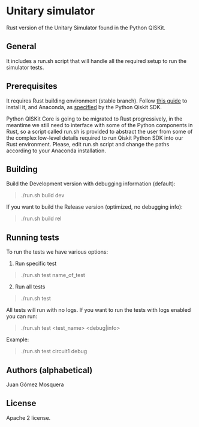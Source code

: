 # Unitary simulator
Rust version of the Unitary Simulator found in the Python QISKit.

## General
It includes a run.sh script that will handle all the required setup to run
the simulator tests.

## Prerequisites
It requires Rust building environment (stable branch). Follow [this guide](https://www.rust-lang.org/en-US/install.html)
to install it, and Anaconda, as [specified](https://github.com/IBM/qiskit-sdk-py/blob/master/README.md) by the Python Qiskit SDK.

Python QISKit Core is going to be migrated to Rust progressively, in the
meantime we still need to interface with some of the Python components in Rust,
so a script called run.sh is provided to abstract the user from some of the
complex low-level details required to run Qiskit Python SDK into our Rust
environment.
Please, edit run.sh script and change the paths according to your Anaconda
installation.

## Building
Build the Development version with debugging information (default):
> ./run.sh build dev

If you want to build the Release version (optimized, no debugging info):
> ./run.sh build rel


## Running tests
To run the tests we have various options:
1. Run specific test
> ./run.sh test name_of_test

2. Run all tests
> ./run.sh test

All tests will run with no logs. If you want to run the tests with logs enabled
you can run:
> ./run.sh test <test_name> <debug|info>

Example:
> ./run.sh test circuit1 debug


## Authors (alphabetical)
Juan Gómez Mosquera


## License
Apache 2 license.
